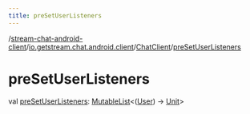 ```yaml
---
title: preSetUserListeners
---
```

/[stream-chat-android-client](../../index.md)/[io.getstream.chat.android.client](../index.md)/[ChatClient](index.md)/[preSetUserListeners](preSetUserListeners.md)  
  
  
  
# preSetUserListeners  
val [preSetUserListeners](preSetUserListeners.md): [MutableList](https://kotlinlang.org/api/latest/jvm/stdlib/kotlin.collections/-mutable-list/index.html)&lt;([User](../../io.getstream.chat.android.client.models/User/index.md)) -&gt; [Unit](https://kotlinlang.org/api/latest/jvm/stdlib/kotlin/-unit/index.html)&gt;
